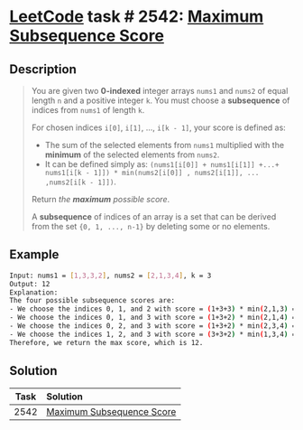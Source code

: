 # [LeetCode][leetcode] task # 2542: [Maximum Subsequence Score][task]

Description
-----------

> You are given two **0-indexed** integer arrays `nums1` and `nums2` of equal length `n` and a positive integer `k`.
> You must choose a **subsequence** of indices from `nums1` of length `k`.
> 
> For chosen indices `i[0]`, `i[1]`, ..., `i[k - 1]`, your score is defined as:
> * The sum of the selected elements from `nums1` multiplied with the **minimum** of the selected elements from `nums2`.
> * It can be defined simply as:
> `(nums1[i[0]] + nums1[i[1]] +...+ nums1[i[k - 1]]) * min(nums2[i[0]] , nums2[i[1]], ... ,nums2[i[k - 1]])`.
>
> Return _the **maximum** possible score_.
> 
> A **subsequence** of indices of an array is a set that can be derived from the set `{0, 1, ..., n-1}`
> by deleting some or no elements.

 Example
-------

```sh
Input: nums1 = [1,3,3,2], nums2 = [2,1,3,4], k = 3
Output: 12
Explanation: 
The four possible subsequence scores are:
- We choose the indices 0, 1, and 2 with score = (1+3+3) * min(2,1,3) = 7.
- We choose the indices 0, 1, and 3 with score = (1+3+2) * min(2,1,4) = 6. 
- We choose the indices 0, 2, and 3 with score = (1+3+2) * min(2,3,4) = 12. 
- We choose the indices 1, 2, and 3 with score = (3+3+2) * min(1,3,4) = 8.
Therefore, we return the max score, which is 12.
```

Solution
--------

| Task | Solution                              |
|:----:|:--------------------------------------|
| 2542 | [Maximum Subsequence Score][solution] |


[leetcode]: <http://leetcode.com/>
[task]: <https://leetcode.com/problems/maximum-subsequence-score/>
[solution]: <https://github.com/wellaxis/praxis-leetcode/blob/main/src/main/java/com/witalis/praxis/leetcode/task/h26/p2542/option/Practice.java>

